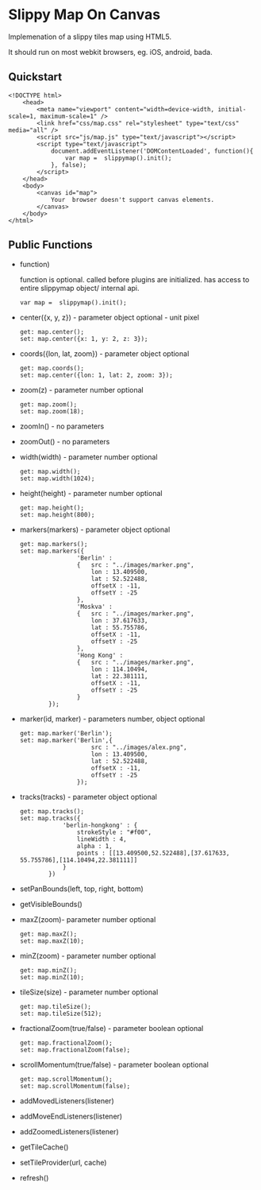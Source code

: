 Slippy Map On Canvas
=============

Implemenation of a slippy tiles map using <canvas> HTML5.

It should run on most webkit browsers, eg. iOS, android, bada.

Quickstart
----------

	<!DOCTYPE html>
		<head>
			<meta name="viewport" content="width=device-width, initial-scale=1, maximum-scale=1" />		
			<link href="css/map.css" rel="stylesheet" type="text/css" media="all" />
			<script src="js/map.js" type="text/javascript"></script>
			<script type="text/javascript">
				document.addEventListener('DOMContentLoaded', function(){
					var map =  slippymap().init();
				}, false);
			</script>	
		</head>
		<body>
			<canvas id="map">
				Your  browser doesn't support canvas elements.			
			</canvas>
		</body>
	</html>
	
	
Public Functions
----------

*   function)

	function is optional. called before plugins are initialized.
	has access to entire slippymap object/ internal api.

		var map =  slippymap().init();

*   center({x, y, z}) - parameter object optional - unit pixel

		get: map.center();
		set: map.center({x: 1, y: 2, z: 3});
	
*   coords({lon, lat, zoom}) - parameter object optional

		get: map.coords();
		set: map.center({lon: 1, lat: 2, zoom: 3});

*   zoom(z) - parameter number optional

		get: map.zoom();
		set: map.zoom(18);

*   zoomIn() - no parameters
*   zoomOut() - no parameters
*   width(width) - parameter number optional

		get: map.width();
		set: map.width(1024);

*   height(height) - parameter number optional

		get: map.height();
		set: map.height(800);

*   markers(markers) - parameter object optional

		get: map.markers();
		set: map.markers({	
						'Berlin' : 
						{	src : "../images/marker.png",
							lon : 13.409500,
							lat : 52.522488,
							offsetX : -11,
							offsetY : -25
						},
						'Moskva' : 
						{	src : "../images/marker.png",
							lon : 37.617633,
							lat : 55.755786,
							offsetX : -11,
							offsetY : -25
						},
						'Hong Kong' : 
						{	src : "../images/marker.png",
							lon : 114.10494,
							lat : 22.381111,
							offsetX : -11,
							offsetY : -25
						}
				});

*   marker(id, marker) - parameters number, object optional

		get: map.marker('Berlin');
		set: map.marker('Berlin',{	
							src : "../images/alex.png",
							lon : 13.409500,
							lat : 52.522488,
							offsetX : -11,
							offsetY : -25
						});

*   tracks(tracks) - parameter object optional

		get: map.tracks();
		set: map.tracks({
					'berlin-hongkong' : {
						strokeStyle : "#f00",
						lineWidth : 4,
						alpha : 1,
						points : [[13.409500,52.522488],[37.617633, 55.755786],[114.10494,22.381111]]
					}
				})		

*   setPanBounds(left, top, right, bottom)
*   getVisibleBounds()
*   maxZ(zoom)- parameter number optional

		get: map.maxZ();
		set: map.maxZ(10);

*   minZ(zoom) - parameter number optional

		get: map.minZ();
		set: map.minZ(10);

*   tileSize(size) - parameter number optional

		get: map.tileSize();
		set: map.tileSize(512);

*   fractionalZoom(true/false) - parameter boolean optional

		get: map.fractionalZoom();
		set: map.fractionalZoom(false);

*   scrollMomentum(true/false) - parameter boolean optional

		get: map.scrollMomentum();
		set: map.scrollMomentum(false);

*   addMovedListeners(listener)
*   addMoveEndListeners(listener)
*   addZoomedListeners(listener)
*   getTileCache()
*   setTileProvider(url, cache)
*   refresh()